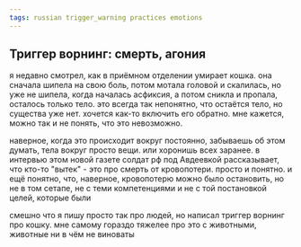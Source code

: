 ```yaml
---
tags: russian trigger_warning practices emotions
---
```


## Триггер ворнинг: смерть, агония

я недавно смотрел, как в приёмном отделении умирает кошка. она сначала шипела на свою боль, потом мотала головой и скалилась, но уже не шипела, когда началась асфиксия, а потом сникла и пропала, осталось только тело. это всегда так непонятно, что остаётся тело, но существа уже нет. хочется как-то включить его обратно. мне кажется, можно так и не понять, что это невозможно.

наверное, когда это происходит вокруг постоянно, забываешь об этом думать, тела вокруг просто вещи. или хоронишь всех заранее. в интервью этом новой газете солдат рф под Авдеевкой рассказывает, что кто-то "вытек" - это про смерть от кровопотери. просто и понятно. и ещё понятно, что, наверное, кровопотерю можно было остановить, но не в том сетапе, не с теми компетенциями и не с той постановкой целей, которые были

смешно что я пишу просто так про людей, но написал триггер ворнинг про кошку. мне самому гораздо тяжелее про это с животными, животные ни в чём не виноваты
